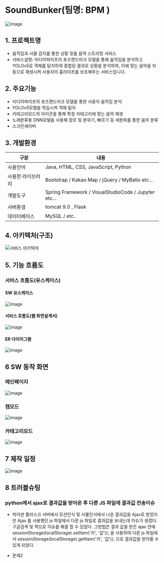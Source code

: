 
# SoundBunker(팀명: BPM )
![image](https://github.com/KyoJin-Hwang/SoundBunker/assets/84490050/f8ba9ebf-971e-4e0f-8023-6492f39e011b)


## 1. 프로젝트명
* 움직임과 사물 감지를 통한 상황 맞춤 음악 스트리밍 서비스
* 서비스설명: 미디어파이프의 포즈랜드마크 모델을 통해 움직임을 분석하고 YOLOv5로 객체를 탐지하여 종합된 결과로 상황을 분석하여, 이에 맞는 음악을 자동으로 재생시켜 사용자의 홈라이프를 보조해주는 서비스입니다.

## 2. 주요기능
* 미디어파이프의 포즈랜드마크 모델을 통한 사용자 움직임 분석
* YOLOv5모델을 학습시켜 객체 탐지
* 카테고리모드의 아이콘을 통해 특정 카테고리에 맞는 음악 재생
* 노래분류용 DNN모델을 사용해 장르 및 분위기, 빠르기 등 세분화를 통한 음악 분류
* 스크린세이버

## 3. 개발환경
|구분|내용|
|------|---|
|사용언어|Java, HTML, CSS, JavaScript, Python|
|사용한 라이브러리| Bootstrap / Kakao Map /  jQuery / MyBatis etc...|
|개발도구|Spring Framework /  VisualStudioCode  / Jupyter etc...|
|서버환경|tomcat 9.0 , Flask |
|데이터베이스| MySQL / etc..|

## 4. 아키텍처(구조)
![서비스 아키텍처](서비스유스케이스.png)


## 5. 기능 흐름도
### 서비스 흐름도(유스케이스)
#### SW 유스케이스
![image](유스케이스.png)
#### 서비스 흐름도(웹 화면설계서)
![image](웹화면설계서.png)
#### ER 다이어그램
![image](ER다이어그램.png)

## 6 SW 동작 화면

### 메인페이지
![image](타이틀메인.png)

### 캠모드
![image](캠모드화면단.png)

### 카테고리모드
![image](카테고리모드화면단.png)

## 7 제작 일정
![image](일정.png)

## 8 트러블슈팅

### python에서 ajax로 결과값을 받아온 후 다른 JS 파일에 결과값 전송이슈
* 파이썬 플라스크 서버에서 모션인식 및 사물인식에서 나온 결과값을 Ajax로 받았지만
Ajax 를 사용했던 js 파일에서 다른 js 파일로 결과값을 보내는데 이슈가 생겼다. 
구글검색 및 책으로 이슈를 해결 할 수 있었다. 
그방법은 결과 값을 받은 ajax 안에 sessionStorage(localStorage).setItem('키', '값'));
을 사용하여 다른 js 파일에서 sessionStorage(localStorage).getItem('키', '값')); 으로 결과값을 받아올 수 있게 되었다.
 
* 문제2<br>


